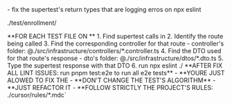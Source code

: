 <task> 
- fix the supertest's return types that are logging erros on npx eslint <target-test-folder>
</task>

<target-test-folder>./test/enrollment/</target-test-folder>

<the-solving-plan>
**FOR EACH TEST FILE ON <target-test-folder>**
    1. Find supertest calls in <target-test-file>
    2. Identify the route being called
    3. Find the corresponding controller for that route
    - controller's folder: @./src/infrastructure/controllers/*.controller.ts
    4. Find the DTO used for that route's response
    - dto's folder: @./src/infrastructure/dtos/*.dto.ts
    5. Type the supertest response with that DTO
    6. run npx eslint ./<target-test-file>
**AFTER FIX ALL LINT ISSUES: run pnpm test:e2e to run all e2e tests**

</the-solving-plan>

<critical>
- **YOURE JUST ALOWED TO FIX THE <target-test-file>
- **DON'T CHANGE THE TEST'S ALGORITHM**
- **JUST REFACTOR IT
- **FOLLOW STRICTLY THE PROJECT'S RULES: ./cursor/rules/*.mdc`
</critical>